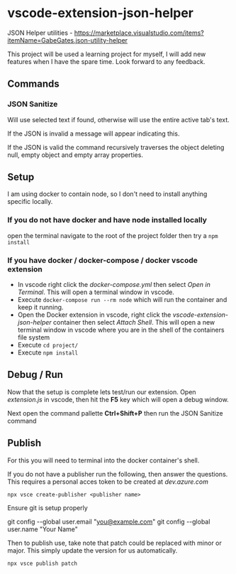 # vscode-extension-json-helper
JSON Helper utilities - 
https://marketplace.visualstudio.com/items?itemName=GabeGates.json-utility-helper

This project will be used a learning project for myself, I will add new features when I have the spare time. Look forward to any feedback.

## Commands

### JSON Sanitize

Will use selected text if found, otherwise will use the entire active tab's text.

If the JSON is invalid a message will appear indicating this.

If the JSON is valid the command recursively traverses the object deleting null, empty object and empty array properties.


## Setup

I am using docker to contain node, so I don't need to install anything specific locally. 

### If you do not have docker and have node installed locally

open the terminal navigate to the root of the project folder then try a `npm install`

### If you have docker / docker-compose / docker vscode extension

* In vscode right click the *docker-compose.yml* then select *Open in Terminal*. This will open a terminal window in vscode. 
* Execute `docker-compose run --rm node` which will run the container and keep it running.
* Open the Docker extension in vscode, right click the *vscode-extension-json-helper* container then select *Attach Shell*. This will open a new terminal window in vscode where you are in the shell of the containers file system
* Execute `cd project/`
* Execute `npm install`

## Debug / Run

Now that the setup is complete lets test/run our extension. Open *extension.js* in vscode, then hit the **F5** key which will open a debug window.

Next open the command pallette **Ctrl+Shift+P** then run the JSON Sanitize command

## Publish

For this you will need to terminal into the docker container's shell.

If you do not have a publisher run the following, then answer the questions. This requires a personal acces token to be created at *dev.azure.com*

`npx vsce create-publisher <publisher name>`

Ensure git is setup properly

git config --global user.email "you@example.com"
git config --global user.name "Your Name"


Then to publish use, take note that patch could be replaced with minor or major. This simply update the version for us automatically.

`npx vsce publish patch`
